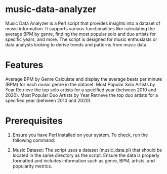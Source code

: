 # music-data-analyzer

Music Data Analyzer is a Perl script that provides insights into a dataset of music information. It supports various functionalities like calculating the average BPM by genre, finding the most popular solo and duo artists for specific years, and more. The script is designed for music enthusiasts or data analysts looking to derive trends and patterns from music data.

# Features

Average BPM by Genre
Calculate and display the average beats per minute (BPM) for each music genre in the dataset.
Most Popular Solo Artists by Year
Retrieve the top solo artists for a specified year (between 2010 and 2020).
Most Popular Duo Artists by Year
Retrieve the top duo artists for a specified year (between 2010 and 2020).

# Prerequisites

1. Ensure you have Perl installed on your system. To check, run the following command:

2. Music Dataset: The script uses a dataset (music_data.pl) that should be located in the same directory as the script. Ensure the data is properly formatted and includes information such as genre, BPM, artists, and popularity metrics.
